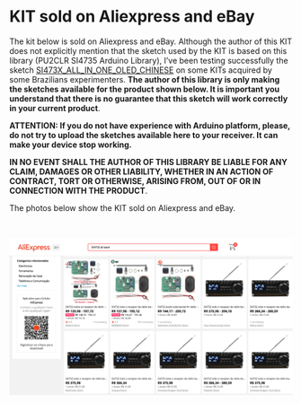 # KIT sold on Aliexpress and eBay

The kit below is sold on Aliexpress and eBay.  Although the author of this KIT does not explicitly mention that the sketch used by the KIT is based on this library (PU2CLR SI4735 Arduino Library), I’ve been testing successfully the sketch [SI473X_ALL_IN_ONE_OLED_CHINESE](https://github.com/pu2clr/SI4735/tree/master/examples/SI47XX_KITS/AliExpress/SI473X_ALL_IN_ONE_OLED_CHINESE) on some KITs acquired by some Brazilians experimenters. __The author of this library is only making the sketches available for the product shown below. It is important you understand that there is no guarantee that this sketch will work correctly in your current product__.

 __ATTENTION: If you do not have experience with Arduino platform, please, do not try to upload the sketches available here to your receiver. It can make your device stop working.__ 

__IN NO EVENT SHALL THE AUTHOR OF THIS LIBRARY BE LIABLE FOR ANY CLAIM, DAMAGES OR OTHER LIABILITY, WHETHER IN AN ACTION OF CONTRACT, TORT OR OTHERWISE, ARISING FROM, OUT OF OR IN CONNECTION WITH THE PRODUCT__.



The photos below show the KIT sold on Aliexpress and eBay.

<BR> 

![PL102BA-S V:2.1 10628](./ali_000.png)


